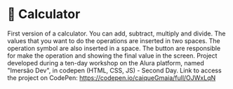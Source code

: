 # 🔢 Calculator
First version of a calculator. You can add, subtract, multiply and divide.
The values that you want to do the operations are inserted in two spaces.
The operation symbol are also inserted in a space. The button are responsible for make the operation and showing the final value in the screen.
Project developed during a ten-day workshop on the Alura platform, named "Imersão Dev", in codepen (HTML, CSS, JS) - Second Day. 
Link to access the project on CodePen: https://codepen.io/caiqueGmaia/full/OJWxLqN 

